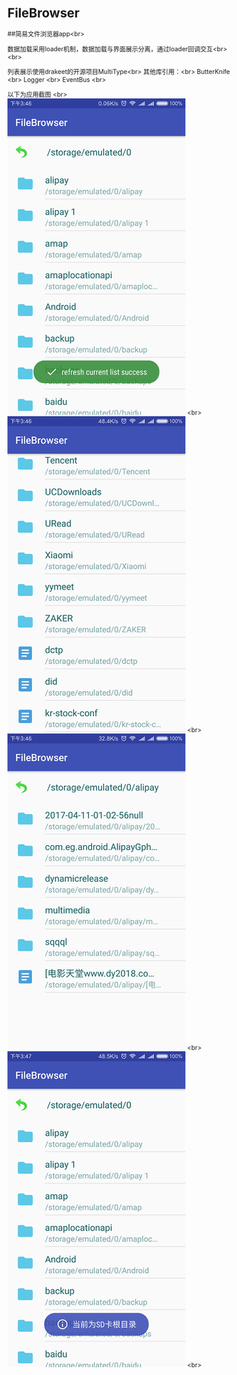 # FileBrowser
##简易文件浏览器app\<br>

数据加载采用loader机制，数据加载与界面展示分离，通过loader回调交互\<br>\<br>

列表展示使用drakeet的开源项目MultiType\<br>
其他库引用：\<br>
ButterKnife \<br>
Logger \<br>
EventBus \<br>

以下为应用截图 \<br>
![image](https://github.com/WeiMei-Tian/FileBrowser/blob/master/img/main.png "应用页面") \<br>
![image](https://github.com/WeiMei-Tian/FileBrowser/blob/master/img/end.png "应用页面") \<br>
![image](https://github.com/WeiMei-Tian/FileBrowser/blob/master/img/inner.png "应用页面") \<br>
![image](https://github.com/WeiMei-Tian/FileBrowser/blob/master/img/toast.png "应用页面") \<br>

